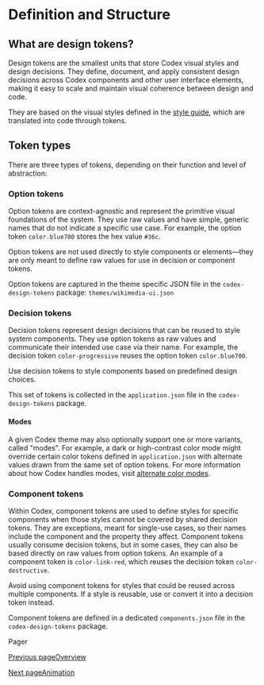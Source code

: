 # Definition and Structure [​](#definition-and-structure)

## What are design tokens? [​](#what-are-design-tokens)

Design tokens are the smallest units that store Codex visual styles and design decisions. They define, document, and apply consistent design decisions across Codex components and other user interface elements, making it easy to scale and maintain visual coherence between design and code.

They are based on the visual styles defined in the [style guide](./../style-guide/overview.html), which are translated into code through tokens.

## Token types [​](#token-types)

There are three types of tokens, depending on their function and level of abstraction:

### Option tokens [​](#option-tokens)

Option tokens are context-agnostic and represent the primitive visual foundations of the system. They use raw values and have simple, generic names that do not indicate a specific use case. For example, the option token `color.blue700` stores the hex value `#36c`.

Option tokens are not used directly to style components or elements—they are only meant to define raw values for use in decision or component tokens.

Option tokens are captured in the theme specific JSON file in the `codex-design-tokens` package: `themes/wikimedia-ui.json`

### Decision tokens [​](#decision-tokens)

Decision tokens represent design decisions that can be reused to style system components. They use option tokens as raw values and communicate their intended use case via their name. For example, the decision token `color-progressive` reuses the option token `color.blue700`.

Use decision tokens to style components based on predefined design choices.

This set of tokens is collected in the `application.json` file in the `codex-design-tokens` package.

#### Modes [​](#modes)

A given Codex theme may also optionally support one or more variants, called "modes". For example, a dark or high-contrast color mode might override certain color tokens defined in `application.json` with alternate values drawn from the same set of option tokens. For more information about how Codex handles modes, visit [alternate color modes](./../using-codex/adrs/08-adr-color-modes.html).

### Component tokens [​](#component-tokens)

Within Codex, component tokens are used to define styles for specific components when those styles cannot be covered by shared decision tokens. They are exceptions, meant for single-use cases, so their names include the component and the property they affect. Component tokens usually consume decision tokens, but in some cases, they can also be based directly on raw values from option tokens. An example of a component token is `color-link-red`, which reuses the decision token `color-destructive`.

Avoid using component tokens for styles that could be reused across multiple components. If a style is reusable, use or convert it into a decision token instead.

Component tokens are defined in a dedicated `components.json` file in the `codex-design-tokens` package.

Pager

[Previous pageOverview](/codex/main/design-tokens/overview.html)

[Next pageAnimation](/codex/main/design-tokens/animation.html)